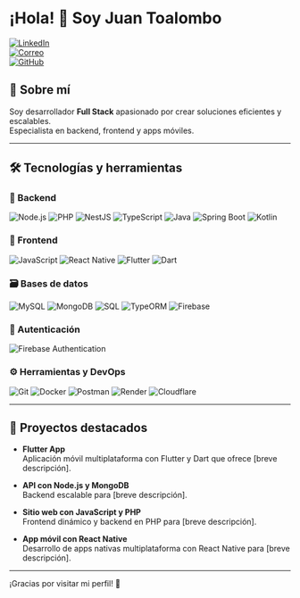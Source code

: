 # ¡Hola! 👋 Soy Juan Toalombo

[![LinkedIn](https://img.shields.io/badge/-LinkedIn-0A66C2?style=flat&logo=linkedin&logoColor=white&link=https://linkedin.com/in/juan-toalombo-665351343)](https://linkedin.com/in/juan-toalombo-665351343)  
[![Correo](https://img.shields.io/badge/-Email-D14836?style=flat&logo=gmail&logoColor=white&link=mailto:juantoa.75@gmail.com)](mailto:juantoa.75@gmail.com)  
[![GitHub](https://img.shields.io/badge/-GitHub-181717?style=flat&logo=github&logoColor=white&link=https://github.com/JuanFull1)](https://github.com/JuanFull1)

## 🚀 Sobre mí  
Soy desarrollador **Full Stack** apasionado por crear soluciones eficientes y escalables.  
Especialista en backend, frontend y apps móviles.

---

## 🛠️ Tecnologías y herramientas

### 🔧 Backend  
![Node.js](https://img.shields.io/badge/Node.js-339933?style=flat&logo=node.js&logoColor=white) ![PHP](https://img.shields.io/badge/PHP-777BB4?style=flat&logo=php&logoColor=white) ![NestJS](https://img.shields.io/badge/NestJS-E0234E?style=flat&logo=nestjs&logoColor=white) ![TypeScript](https://img.shields.io/badge/TypeScript-3178C6?style=flat&logo=typescript&logoColor=white) ![Java](https://img.shields.io/badge/Java-007396?style=flat&logo=java&logoColor=white) ![Spring Boot](https://img.shields.io/badge/Spring_Boot-6DB33F?style=flat&logo=springboot&logoColor=white) ![Kotlin](https://img.shields.io/badge/Kotlin-0095D5?style=flat&logo=kotlin&logoColor=white)

### 🎨 Frontend  
![JavaScript](https://img.shields.io/badge/JavaScript-F7DF1E?style=flat&logo=javascript&logoColor=black) ![React Native](https://img.shields.io/badge/React_Native-20232A?style=flat&logo=react&logoColor=61DAFB) ![Flutter](https://img.shields.io/badge/Flutter-02569B?style=flat&logo=flutter&logoColor=white) ![Dart](https://img.shields.io/badge/Dart-0175C2?style=flat&logo=dart&logoColor=white)

### 🗃️ Bases de datos  
![MySQL](https://img.shields.io/badge/MySQL-4479A1?style=flat&logo=mysql&logoColor=white) ![MongoDB](https://img.shields.io/badge/MongoDB-47A248?style=flat&logo=mongodb&logoColor=white) ![SQL](https://img.shields.io/badge/SQL-003B57?style=flat&logo=mysql&logoColor=white) ![TypeORM](https://img.shields.io/badge/TypeORM-3178C6?style=flat&logo=typescript&logoColor=white) ![Firebase](https://img.shields.io/badge/Firebase-FFCA28?style=flat&logo=firebase&logoColor=black)

### 🔐 Autenticación  
![Firebase Authentication](https://img.shields.io/badge/Firebase_Auth-FFCA28?style=flat&logo=firebase&logoColor=black)

### ⚙️ Herramientas y DevOps  
![Git](https://img.shields.io/badge/Git-F05032?style=flat&logo=git&logoColor=white) ![Docker](https://img.shields.io/badge/Docker-2496ED?style=flat&logo=docker&logoColor=white) ![Postman](https://img.shields.io/badge/Postman-FF6C37?style=flat&logo=postman&logoColor=white) ![Render](https://img.shields.io/badge/Render-0A0A0A?style=flat&logo=render&logoColor=white) ![Cloudflare](https://img.shields.io/badge/Cloudflare-F38020?style=flat&logo=cloudflare&logoColor=white)

---

## 💼 Proyectos destacados

- **Flutter App**  
Aplicación móvil multiplataforma con Flutter y Dart que ofrece [breve descripción].

- **API con Node.js y MongoDB**  
Backend escalable para [breve descripción].

- **Sitio web con JavaScript y PHP**  
Frontend dinámico y backend en PHP para [breve descripción].

- **App móvil con React Native**  
Desarrollo de apps nativas multiplataforma con React Native para [breve descripción].

---

¡Gracias por visitar mi perfil! 🚀
